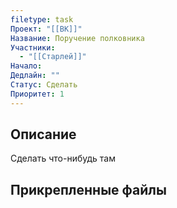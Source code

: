 ```yaml
---
filetype: task
Проект: "[[ВК]]"
Название: Поручение полковника
Участники:
  - "[[Старлей]]"
Начало: 
Дедлайн: ""
Статус: Сделать
Приоритет: 1
---
```

## Описание
Сделать что-нибудь там

## Прикрепленные файлы
